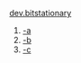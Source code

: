 [dev.bitstationary](https://docs.google.com/spreadsheets/d/1YBQr57ieDvFy2f1ntgqQHcu-QW1NnECDNRtexS8n7S0)
1. [-a](https://docs.google.com/spreadsheets/d/14gvX9pz53VUVuky3e5EA_zQHQ7AnxpTp05KFSc1VStg)
2. [-b]()
3. [-c]()
